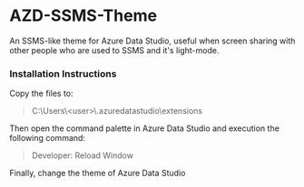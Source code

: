 # AZD-SSMS-Theme
An SSMS-like theme for Azure Data Studio, useful when screen sharing with other people who are used to SSMS and it's light-mode.

### Installation Instructions
Copy the files to:
> C:\Users\\\<user\>\\.azuredatastudio\\extensions

Then open the command palette in Azure Data Studio and execution the following command:
> Developer: Reload Window

Finally, change the theme of Azure Data Studio
